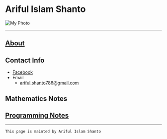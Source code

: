 
# Ariful Islam Shanto

![My Photo](https://shanto-swe029.github.io/shanto.jpg)<br/>

***

## [About](https://shanto-swe029.github.io/about/home)

## Contact Info
- [Facebook](https://facebook.com/shanto3585)
- Email
	- ariful.shanto786@gmail.com

## Mathematics Notes
## [Programming Notes](https://shanto-swe029.github.io/programmingnotes)

***

`This page is mainted by Ariful Islam Shanto`
